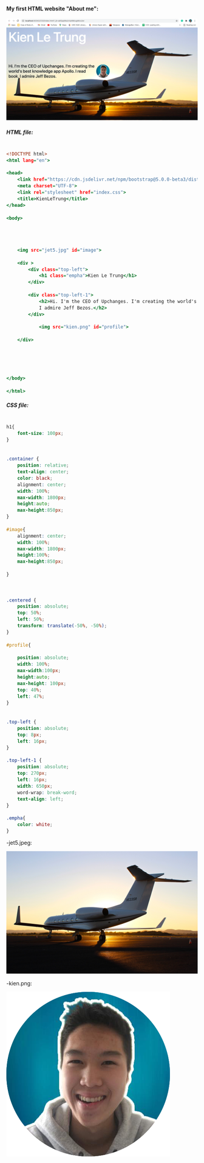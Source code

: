 
#### My first HTML website "About me":

![](https://github.com/BrightChanges/Unit-4/blob/main/Screen%20Shot%200003-04-05%20at%2017.06.39.png)

##### HTML file:

```.html

<!DOCTYPE html>
<html lang="en">

<head>
    <link href="https://cdn.jsdelivr.net/npm/bootstrap@5.0.0-beta3/dist/css/bootstrap.min.css" rel="stylesheet" integrity="sha384-eOJMYsd53ii+scO/bJGFsiCZc+5NDVN2yr8+0RDqr0Ql0h+rP48ckxlpbzKgwra6" crossorigin="anonymous">
    <meta charset="UTF-8">
    <link rel="stylesheet" href="index.css">
    <title>KienLeTrung</title>
</head>

<body>




    <img src="jet5.jpg" id="image">

    <div >
        <div class="top-left">
            <h1 class="empha">Kien Le Trung</h1>
        </div>

        <div class="top-left-1">
            <h2>Hi. I'm the CEO of Upchanges. I'm creating the world's best knowledge app Apollo. I read book.
            I admire Jeff Bezos.</h2>
        </div>

            <img src="kien.png" id="profile">

    </div>





</body>

</html>

```

##### CSS file:

```.css

h1{
    font-size: 100px;
}


.container {
    position: relative;
    text-align: center;
    color: black;
    alignment: center;
    width: 100%;
    max-width: 1800px;
    height:auto;
    max-height:850px;
}

#image{
    alignment: center;
    width: 100%;
    max-width: 1800px;
    height:100%;
    max-height:850px;

}



.centered {
    position: absolute;
    top: 50%;
    left: 50%;
    transform: translate(-50%, -50%);
}

#profile{

    position: absolute;
    width: 100%;
    max-width:100px;
    height:auto;
    max-height: 100px;
    top: 40%;
    left: 47%;
}


.top-left {
    position: absolute;
    top: 8px;
    left: 16px;
}

.top-left-1 {
    position: absolute;
    top: 270px;
    left: 16px;
    width: 650px;
    word-wrap: break-word;
    text-align: left;
}

.empha{
    color: white;
}

```

-jet5.jpeg:

![](https://github.com/BrightChanges/Unit-4/blob/main/jet5.jpg)

-kien.png:

![](https://github.com/BrightChanges/Unit-4/blob/main/kien.png)
